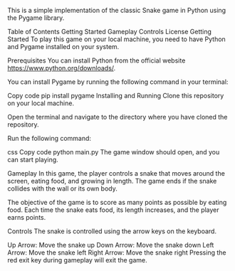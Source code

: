 This is a simple implementation of the classic Snake game in Python using the Pygame library.

Table of Contents
Getting Started
Gameplay
Controls
License
Getting Started
To play this game on your local machine, you need to have Python and Pygame installed on your system.

Prerequisites
You can install Python from the official website https://www.python.org/downloads/.

You can install Pygame by running the following command in your terminal:

Copy code
pip install pygame
Installing and Running
Clone this repository on your local machine.

Open the terminal and navigate to the directory where you have cloned the repository.

Run the following command:

css
Copy code
python main.py
The game window should open, and you can start playing.

Gameplay
In this game, the player controls a snake that moves around the screen, eating food, and growing in length. The game ends if the snake collides with the wall or its own body.

The objective of the game is to score as many points as possible by eating food. Each time the snake eats food, its length increases, and the player earns points.

Controls
The snake is controlled using the arrow keys on the keyboard.

Up Arrow: Move the snake up
Down Arrow: Move the snake down
Left Arrow: Move the snake left
Right Arrow: Move the snake right
Pressing the red exit key during gameplay will exit the game.
